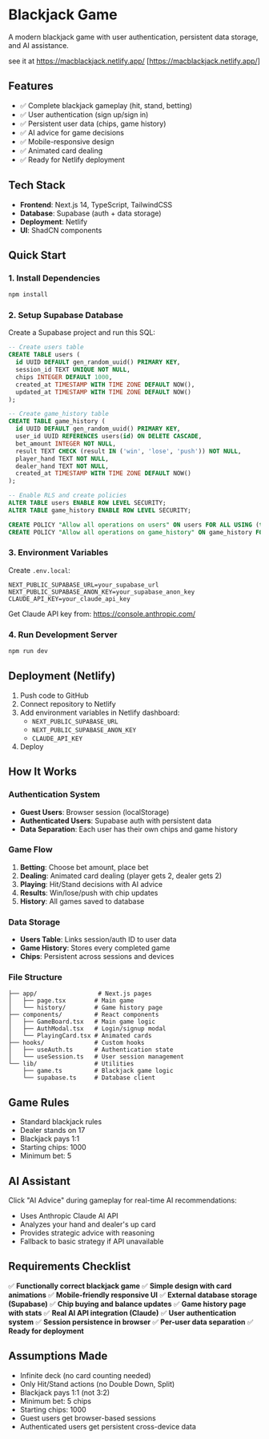 # Blackjack Game

A modern blackjack game with user authentication, persistent data storage, and AI assistance.

see it at
https://macblackjack.netlify.app/ [https://macblackjack.netlify.app/]

## Features

- ✅ Complete blackjack gameplay (hit, stand, betting)
- ✅ User authentication (sign up/sign in)
- ✅ Persistent user data (chips, game history)
- ✅ AI advice for game decisions
- ✅ Mobile-responsive design
- ✅ Animated card dealing
- ✅ Ready for Netlify deployment

## Tech Stack

- **Frontend**: Next.js 14, TypeScript, TailwindCSS
- **Database**: Supabase (auth + data storage)
- **Deployment**: Netlify
- **UI**: ShadCN components

## Quick Start

### 1. Install Dependencies
```bash
npm install
```

### 2. Setup Supabase Database

Create a Supabase project and run this SQL:

```sql
-- Create users table
CREATE TABLE users (
  id UUID DEFAULT gen_random_uuid() PRIMARY KEY,
  session_id TEXT UNIQUE NOT NULL,
  chips INTEGER DEFAULT 1000,
  created_at TIMESTAMP WITH TIME ZONE DEFAULT NOW(),
  updated_at TIMESTAMP WITH TIME ZONE DEFAULT NOW()
);

-- Create game_history table
CREATE TABLE game_history (
  id UUID DEFAULT gen_random_uuid() PRIMARY KEY,
  user_id UUID REFERENCES users(id) ON DELETE CASCADE,
  bet_amount INTEGER NOT NULL,
  result TEXT CHECK (result IN ('win', 'lose', 'push')) NOT NULL,
  player_hand TEXT NOT NULL,
  dealer_hand TEXT NOT NULL,
  created_at TIMESTAMP WITH TIME ZONE DEFAULT NOW()
);

-- Enable RLS and create policies
ALTER TABLE users ENABLE ROW LEVEL SECURITY;
ALTER TABLE game_history ENABLE ROW LEVEL SECURITY;

CREATE POLICY "Allow all operations on users" ON users FOR ALL USING (true);
CREATE POLICY "Allow all operations on game_history" ON game_history FOR ALL USING (true);
```

### 3. Environment Variables

Create `.env.local`:
```
NEXT_PUBLIC_SUPABASE_URL=your_supabase_url
NEXT_PUBLIC_SUPABASE_ANON_KEY=your_supabase_anon_key
CLAUDE_API_KEY=your_claude_api_key
```

Get Claude API key from: https://console.anthropic.com/

### 4. Run Development Server
```bash
npm run dev
```

## Deployment (Netlify)

1. Push code to GitHub
2. Connect repository to Netlify
3. Add environment variables in Netlify dashboard:
   - `NEXT_PUBLIC_SUPABASE_URL`
   - `NEXT_PUBLIC_SUPABASE_ANON_KEY`
   - `CLAUDE_API_KEY`
4. Deploy

## How It Works

### Authentication System
- **Guest Users**: Browser session (localStorage)
- **Authenticated Users**: Supabase auth with persistent data
- **Data Separation**: Each user has their own chips and game history

### Game Flow
1. **Betting**: Choose bet amount, place bet
2. **Dealing**: Animated card dealing (player gets 2, dealer gets 2)
3. **Playing**: Hit/Stand decisions with AI advice
4. **Results**: Win/lose/push with chip updates
5. **History**: All games saved to database

### Data Storage
- **Users Table**: Links session/auth ID to user data
- **Game History**: Stores every completed game
- **Chips**: Persistent across sessions and devices

### File Structure
```
├── app/                 # Next.js pages
│   ├── page.tsx        # Main game
│   └── history/        # Game history page
├── components/         # React components
│   ├── GameBoard.tsx   # Main game logic
│   ├── AuthModal.tsx   # Login/signup modal
│   └── PlayingCard.tsx # Animated cards
├── hooks/              # Custom hooks
│   ├── useAuth.ts      # Authentication state
│   └── useSession.ts   # User session management
└── lib/                # Utilities
    ├── game.ts         # Blackjack game logic
    └── supabase.ts     # Database client
```

## Game Rules

- Standard blackjack rules
- Dealer stands on 17
- Blackjack pays 1:1
- Starting chips: 1000
- Minimum bet: 5

## AI Assistant

Click "AI Advice" during gameplay for real-time AI recommendations:
- Uses Anthropic Claude AI API
- Analyzes your hand and dealer's up card
- Provides strategic advice with reasoning
- Fallback to basic strategy if API unavailable

## Requirements Checklist

✅ **Functionally correct blackjack game**
✅ **Simple design with card animations**
✅ **Mobile-friendly responsive UI**
✅ **External database storage (Supabase)**
✅ **Chip buying and balance updates**
✅ **Game history page with stats**
✅ **Real AI API integration (Claude)**
✅ **User authentication system**
✅ **Session persistence in browser**
✅ **Per-user data separation**
✅ **Ready for deployment**

## Assumptions Made

- Infinite deck (no card counting needed)
- Only Hit/Stand actions (no Double Down, Split)
- Blackjack pays 1:1 (not 3:2)
- Minimum bet: 5 chips
- Starting chips: 1000
- Guest users get browser-based sessions
- Authenticated users get persistent cross-device data